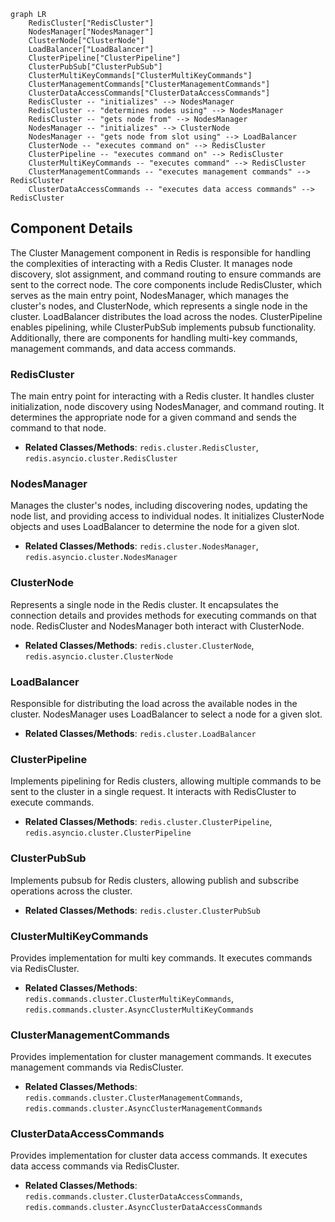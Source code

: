 ```mermaid
graph LR
    RedisCluster["RedisCluster"]
    NodesManager["NodesManager"]
    ClusterNode["ClusterNode"]
    LoadBalancer["LoadBalancer"]
    ClusterPipeline["ClusterPipeline"]
    ClusterPubSub["ClusterPubSub"]
    ClusterMultiKeyCommands["ClusterMultiKeyCommands"]
    ClusterManagementCommands["ClusterManagementCommands"]
    ClusterDataAccessCommands["ClusterDataAccessCommands"]
    RedisCluster -- "initializes" --> NodesManager
    RedisCluster -- "determines nodes using" --> NodesManager
    RedisCluster -- "gets node from" --> NodesManager
    NodesManager -- "initializes" --> ClusterNode
    NodesManager -- "gets node from slot using" --> LoadBalancer
    ClusterNode -- "executes command on" --> RedisCluster
    ClusterPipeline -- "executes command on" --> RedisCluster
    ClusterMultiKeyCommands -- "executes command" --> RedisCluster
    ClusterManagementCommands -- "executes management commands" --> RedisCluster
    ClusterDataAccessCommands -- "executes data access commands" --> RedisCluster
```

## Component Details

The Cluster Management component in Redis is responsible for handling the complexities of interacting with a Redis Cluster. It manages node discovery, slot assignment, and command routing to ensure commands are sent to the correct node. The core components include RedisCluster, which serves as the main entry point, NodesManager, which manages the cluster's nodes, and ClusterNode, which represents a single node in the cluster. LoadBalancer distributes the load across the nodes. ClusterPipeline enables pipelining, while ClusterPubSub implements pubsub functionality. Additionally, there are components for handling multi-key commands, management commands, and data access commands.

### RedisCluster
The main entry point for interacting with a Redis cluster. It handles cluster initialization, node discovery using NodesManager, and command routing. It determines the appropriate node for a given command and sends the command to that node.
- **Related Classes/Methods**: `redis.cluster.RedisCluster`, `redis.asyncio.cluster.RedisCluster`

### NodesManager
Manages the cluster's nodes, including discovering nodes, updating the node list, and providing access to individual nodes. It initializes ClusterNode objects and uses LoadBalancer to determine the node for a given slot.
- **Related Classes/Methods**: `redis.cluster.NodesManager`, `redis.asyncio.cluster.NodesManager`

### ClusterNode
Represents a single node in the Redis cluster. It encapsulates the connection details and provides methods for executing commands on that node. RedisCluster and NodesManager both interact with ClusterNode.
- **Related Classes/Methods**: `redis.cluster.ClusterNode`, `redis.asyncio.cluster.ClusterNode`

### LoadBalancer
Responsible for distributing the load across the available nodes in the cluster. NodesManager uses LoadBalancer to select a node for a given slot.
- **Related Classes/Methods**: `redis.cluster.LoadBalancer`

### ClusterPipeline
Implements pipelining for Redis clusters, allowing multiple commands to be sent to the cluster in a single request. It interacts with RedisCluster to execute commands.
- **Related Classes/Methods**: `redis.cluster.ClusterPipeline`, `redis.asyncio.cluster.ClusterPipeline`

### ClusterPubSub
Implements pubsub for Redis clusters, allowing publish and subscribe operations across the cluster.
- **Related Classes/Methods**: `redis.cluster.ClusterPubSub`

### ClusterMultiKeyCommands
Provides implementation for multi key commands. It executes commands via RedisCluster.
- **Related Classes/Methods**: `redis.commands.cluster.ClusterMultiKeyCommands`, `redis.commands.cluster.AsyncClusterMultiKeyCommands`

### ClusterManagementCommands
Provides implementation for cluster management commands. It executes management commands via RedisCluster.
- **Related Classes/Methods**: `redis.commands.cluster.ClusterManagementCommands`, `redis.commands.cluster.AsyncClusterManagementCommands`

### ClusterDataAccessCommands
Provides implementation for cluster data access commands. It executes data access commands via RedisCluster.
- **Related Classes/Methods**: `redis.commands.cluster.ClusterDataAccessCommands`, `redis.commands.cluster.AsyncClusterDataAccessCommands`
